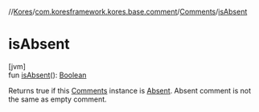 //[Kores](../../../index.md)/[com.koresframework.kores.base.comment](../index.md)/[Comments](index.md)/[isAbsent](is-absent.md)

# isAbsent

[jvm]\
fun [isAbsent](is-absent.md)(): [Boolean](https://kotlinlang.org/api/latest/jvm/stdlib/kotlin/-boolean/index.html)

Returns true if this [Comments](index.md) instance is [Absent](-companion/-absent.md). Absent comment is not the same as empty comment.
